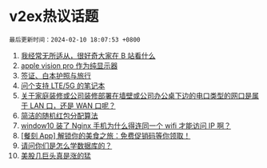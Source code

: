 # v2ex热议话题

`最后更新时间：2024-02-10 18:07:53 +0800`

1. [我经常无所适从，很好奇大家在 B 站看什么](https://www.v2ex.com/t/1015175)
1. [apple vision pro 作为纯显示器](https://www.v2ex.com/t/1015183)
1. [签证、白本护照与旅行](https://www.v2ex.com/t/1015219)
1. [问个支持 LTE/5G 的笔记本](https://www.v2ex.com/t/1015208)
1. [关于家庭装修或公司装修部署在墙壁或公司办公桌下边的电口类型的网口是属于 LAN 口，还是 WAN 口呢？](https://www.v2ex.com/t/1015177)
1. [简洁的随机红包分配算法](https://www.v2ex.com/t/1015205)
1. [window10 装了 Nginx 手机为什么得连同一个 wifi 才能访问 IP 啊？](https://www.v2ex.com/t/1015182)
1. [[餐刻 App] 解锁你的美食之旅：免费促销码等你领取！](https://www.v2ex.com/t/1015211)
1. [请问你们是怎么学数据库的？](https://www.v2ex.com/t/1015190)
1. [美股几巨头真是涨的猛](https://www.v2ex.com/t/1015216)

